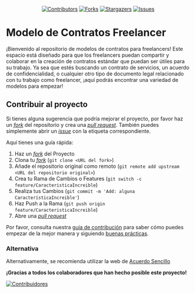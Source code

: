 <div align="center">

[![Contributors][contributors-shield]][contributors-url]
[![Forks][forks-shield]][forks-url]
[![Stargazers][stars-shield]][stars-url]
[![Issues][issues-shield]][issues-url]

</div>

# Modelo de Contratos Freelancer
¡Bienvenido al repositorio de modelos de contratos para freelancers! Este espacio está diseñado para que los freelancers puedan compartir y colaborar en la creación de contratos estándar que puedan ser útiles para su trabajo. Ya sea que estés buscando un contrato de servicios, un acuerdo de confidencialidad, o cualquier otro tipo de documento legal relacionado con tu trabajo como freelancer, ¡aquí podrás encontrar una variedad de modelos para empezar!

## Contribuir al proyecto

Si tienes alguna sugerencia que podría mejorar el proyecto, por favor haz un [_fork_](https://github.com/MattEzekiel/contratos-freelancer/fork) del repositorio y crea una [_pull request_](https://github.com/MattEzekiel/contratos-freelancer/pulls). También puedes simplemente abrir un [_issue_](https://github.com/MattEzekiel/contratos-freelancer/issues) con la etiqueta correspondiente.

Aquí tienes una guía rápida:

1. Haz un [_fork_](https://github.com/MattEzekiel/contratos-freelancer/fork) del Proyecto
2. Clona tu [_fork_](https://github.com/MattEzekiel/contratos-freelancer/fork) (`git clone <URL del fork>`)
3. Añade el repositorio original como remoto (`git remote add upstream <URL del repositorio original>`)
4. Crea tu Rama de Cambios o Features (`git switch -c feature/CaracteristicaIncreible`)
5. Realiza tus Cambios (`git commit -m 'Add: alguna CaracterísticaIncreible'`)
6. Haz Push a la Rama (`git push origin feature/CaracteristicaIncreible`)
7. Abre una [_pull request_](https://github.com/MattEzekiel/contratos-freelancer/pulls)

Por favor, consulta nuestra [guía de contribución](https://github.com/MattEzekiel/contratos-freelancer/blob/master/CONTRIBUTING.md) para saber cómo puedes empezar de la mejor manera y siguiendo [buenas prácticas](https://github.com/MattEzekiel/contratos-freelancer/blob/master/CONTRIBUTING.md#buenas-prácticas-).

### Alternativa
Alternativamente, se recomienda utilizar la web de [Acuerdo Sencillo](acuerdosencillo.com)

**¡Gracias a todos los colaboradores que han hecho posible este proyecto!**

[![Contribuidores](https://contrib.rocks/image?repo=MattEzekiel/contratos-freelancer)](https://github.com/MattEzekiel/contratos-freelancer/graphs/contributors)

[animations-badge]: https://img.shields.io/badge/@midudev/tailwind-animations-ff69b4?style=for-the-badge&logo=node.js&logoColor=white&color=blue
[contributors-shield]: https://img.shields.io/github/contributors/MattEzekiel/contratos-freelancer.svg?style=for-the-badge
[contributors-url]: https://github.com/MattEzekiel/contratos-freelancer/graphs/contributors
[forks-shield]: https://img.shields.io/github/forks/MattEzekiel/contratos-freelancer.svg?style=for-the-badge
[forks-url]: https://github.com/MattEzekiel/contratos-freelancer/network/members
[stars-shield]: https://img.shields.io/github/stars/MattEzekiel/contratos-freelancer.svg?style=for-the-badge
[stars-url]: https://github.com/MattEzekiel/contratos-freelancer/stargazers
[issues-shield]: https://img.shields.io/github/issues/MattEzekiel/contratos-freelancer.svg?style=for-the-badge
[issues-url]: https://github.com/MattEzekiel/contratos-freelancer/issues
